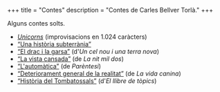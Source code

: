 +++
title = "Contes"
description = "Contes de Carles Bellver Torlà."
+++

Alguns contes solts.

- [*Unicorns*](unicorns) (improvisacions en 1.024 caràcters)
- [“Una història subterrània”](/tmp/32ec15b3dede/)
- [“El drac i la garsa”](setsomnis/dunsanymorella) (d'*Un cel nou i una terra nova*)
- [“La vista cansada”](lavistacansada) (de *La nit mil dos*)
- [“L'automàtica”](automatica) (de *Parèntesi*)
- [“Deteriorament general de la realitat”](deteriorament) (de *La vida canina*)
- [“Història del Tombatossals”](tombatossals) (d'*El llibre de tòpics*)
